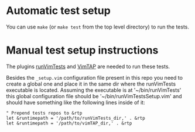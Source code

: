 # Automatic test setup
You can use `make` (or `make test` from the top level directory) to run the
tests.

# Manual test setup instructions
The plugins [runVimTests](http://www.vim.org/scripts/script.php?script_id=2565)
and [VimTAP](http://www.vim.org/scripts/script.php?script_id=2213) are needed
to run these tests.

Besides the `_setup.vim` configuration file present in this repo you need to
create a global one and place it in the same dir where the runVimTests
executable is located. Assuming the executable is at '~/bin/runVimTests' this
global configuration file should be '~/bin/runVimTestsSetup.vim' and should
have something like the following lines inside of it:

    " Prepend tests repos to &rtp
    let &runtimepath = '/path/to/runVimTests_dir,' . &rtp
    let &runtimepath = '/path/to/vimTAP_dir,' . &rtp
